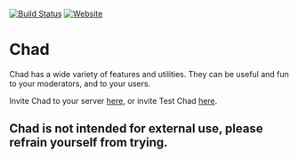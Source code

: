 [![Build Status](https://img.shields.io/travis/shoganeko/Chad.svg?logo=travis)](https://travis-ci.org/shoganeko/Chad) [![Website](https://img.shields.io/badge/visit%20our-website-blue.svg)](https://shog.dev) 

# Chad 

Chad has a wide variety of features and utilities. They can be useful and fun to your moderators, and to your users.

Invite Chad to your server [here](https://shog.dev/chad/invite), or invite Test Chad [here](https://shog.dev/chad/test-invite).


## Chad is not intended for external use, please refrain yourself from trying.
